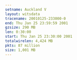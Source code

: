 ```yaml
---
setname: Auckland V
layout: witsdata
tracename: 20010125-233000-0
end: Thu Jan 25 23:59:59 2001
gzsize: 290 MB
len: 0:30:00
start: Thu Jan 25 23:30:00 2001
totalwirelen: 4,424 MB
pkts: 87 million
size: 1,001 MB
---
```

